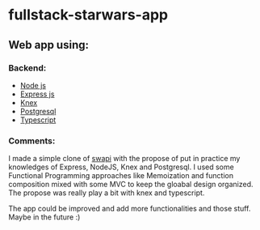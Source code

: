 # fullstack-starwars-app
## Web app using: 
### Backend: 
  * [Node js](https://nodejs.org/en/) 
  * [Express js](https://expressjs.com/) 
  * [Knex](http://knexjs.org/)
  * [Postgresql](https://www.postgresql.org/)
  * [Typescript](https://www.typescriptlang.org/)


### Comments:

 I made a simple clone of [swapi](https://swapi.co/api/) with the propose of put in practice my knowledges of Express, NodeJS, Knex and Postgresql. I used some Functional Programming approaches like Memoization and function composition mixed with some MVC to keep the gloabal design organized. The propose was really play a bit with knex and typescript.  
 
 The app could be improved and add more functionalities and those stuff. Maybe in the future :)
